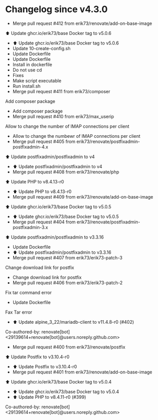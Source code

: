 # Changelog since v4.3.0
- Merge pull request #412 from erik73/renovate/add-on-base-image

⬆️ Update ghcr.io/erik73/base Docker tag to v5.0.6 
- ⬆️ Update ghcr.io/erik73/base Docker tag to v5.0.6 
- Update 10-create-config.sh 
- Update Dockerfile 
- Update Dockerfile 
- Install in dockerfile 
- Do not use cd 
- Fixes 
- Make script executable 
- Run install.sh 
- Merge pull request #411 from erik73/composer

Add composer package 
- Add composer package 
- Merge pull request #410 from erik73/max_userip

Allow to change the number of IMAP connections per client 
- Allow to change the numbewr of IMAP connections per client 
- Merge pull request #405 from erik73/renovate/postfixadmin-postfixadmin-4.x

⬆️ Update postfixadmin/postfixadmin to v4 
- ⬆️ Update postfixadmin/postfixadmin to v4 
- Merge pull request #408 from erik73/renovate/php

⬆️ Update PHP to v8.4.13-r0 
- ⬆️ Update PHP to v8.4.13-r0 
- Merge pull request #409 from erik73/renovate/add-on-base-image

⬆️ Update ghcr.io/erik73/base Docker tag to v5.0.5 
- ⬆️ Update ghcr.io/erik73/base Docker tag to v5.0.5 
- Merge pull request #404 from erik73/renovate/postfixadmin-postfixadmin-3.x

⬆️ Update postfixadmin/postfixadmin to v3.3.16 
- Update Dockerfile 
- ⬆️ Update postfixadmin/postfixadmin to v3.3.16 
- Merge pull request #407 from erik73/erik73-patch-3

Change download link for postfix 
- Change download link for postfix 
- Merge pull request #406 from erik73/erik73-patch-2

Fix tar command error 
- Update Dockerfile

Fax Tar error 
- ⬆️ Update alpine_3_22/mariadb-client to v11.4.8-r0 (#402)

Co-authored-by: renovate[bot] <29139614+renovate[bot]@users.noreply.github.com> 
- Merge pull request #400 from erik73/renovate/postfix

⬆️ Update Postfix to v3.10.4-r0 
- ⬆️ Update Postfix to v3.10.4-r0 
- Merge pull request #401 from erik73/renovate/add-on-base-image

⬆️ Update ghcr.io/erik73/base Docker tag to v5.0.4 
- ⬆️ Update ghcr.io/erik73/base Docker tag to v5.0.4 
- ⬆️ Update PHP to v8.4.11-r0 (#399)

Co-authored-by: renovate[bot] <29139614+renovate[bot]@users.noreply.github.com> 
